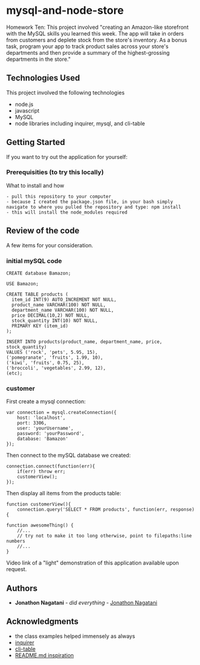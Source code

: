 # mysql-and-node-store
Homework Ten: This project involved "creating an Amazon-like storefront with the MySQL skills you learned this week. The app will take in orders from customers and deplete stock from the store's inventory. As a bonus task, program your app to track product sales across your store's departments and then provide a summary of the highest-grossing departments in the store."


## Technologies Used
This project involved the following technologies
- node.js
- javascript
- MySQL
- node libraries including inquirer, mysql, and cli-table

## Getting Started

If you want to try out the application for yourself:

### Prerequisities (to try this locally)

What to install and how

```
- pull this repository to your computer
- because I created the package.json file, in your bash simply navigate to where you pulled the repository and type: npm install
- this will install the node_modules required
```

## Review of the code
A few items for your consideration.

### initial mySQL code
```
CREATE database Bamazon;

USE Bamazon;

CREATE TABLE products (
  item_id INT(9) AUTO_INCREMENT NOT NULL,
  product_name VARCHAR(100) NOT NULL,
  department_name VARCHAR(100) NOT NULL,
  price DECIMAL(10,2) NOT NULL,
  stock_quantity INT(10) NOT NULL,
  PRIMARY KEY (item_id)
);

INSERT INTO products(product_name, department_name, price, stock_quantity)
VALUES ('rock', 'pets', 5.95, 15),
('pomegranate', 'fruits', 1.99, 10),
('kiwi', 'fruits', 0.75, 25),
('broccoli', 'vegetables', 2.99, 12),
(etc);
```

### customer

First create a mysql connection:
```
var connection = mysql.createConnection({
	host: 'localhost',
	port: 3306,
	user: 'yourUsername',
	password: 'yourPassword',
	database: 'Bamazon'
});
```

Then connect to the mySQL database we created:
```
connection.connect(function(err){
	if(err) throw err;
	customerView();
});
```

Then display all items from the products table:
```
function customerView(){
	connection.query('SELECT * FROM products', function(err, response){
```










```
function awesomeThing() {
    //...
    // try not to make it too long otherwise, point to filepaths:line numbers
    //...
}
```
Video link of a "light" demonstration of this application available upon request.

## Authors

* **Jonathon Nagatani** - *did everything* - [Jonathon Nagatani](https://github.com/nmsb10)

## Acknowledgments

* the class examples helped immensely as always
* [inquirer](https://github.com/SBoudrias/Inquirer.js/tree/master/examples)
* [cli-table](https://github.com/Automattic/cli-table/blob/master/README.md)
* [README.md inspiration](https://gist.github.com/ntuvera/7b72eb92c33ed423155f7bf31443a439)